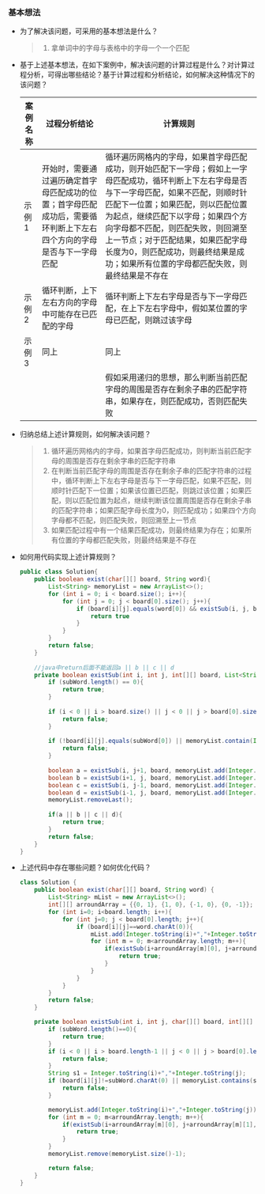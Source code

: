 ### 基本想法

* 为了解决该问题，可采用的基本想法是什么？

  > 1. 拿单词中的字母与表格中的字母一个一个匹配

* 基于上述基本想法，在如下案例中，解决该问题的计算过程是什么？对计算过程分析，可得出哪些结论？基于计算过程和分析结论，如何解决这种情况下的该问题？

  | 案例名称 | 过程分析结论                                                 | 计算规则                                                     |
  | -------- | ------------------------------------------------------------ | ------------------------------------------------------------ |
  | 示例1    | 开始时，需要通过遍历确定首字母匹配成功的位置；首字母匹配成功后，需要循环判断上下左右四个方向的字母是否与下一字母匹配 | 循环遍历网格内的字母，如果首字母匹配成功，则开始匹配下一字母；假如上一字母匹配成功，循环判断上下左右字母是否与下一字母匹配，如果不匹配，则顺时针匹配下一位置；如果匹配，则以匹配位置为起点，继续匹配下以字母；如果四个方向字母都不匹配，则匹配失败，则回溯至上一节点；对于匹配结果，如果匹配字母长度为0，则匹配成功，则最终结果是成功；如果所有位置的字母都匹配失败，则最终结果是不存在 |
  | 示例2    | 循环判断，上下左右方向的字母中可能存在已匹配的字母           | 循环判断上下左右字母是否与下一字母匹配，在上下左右字母中，假如某位置的字母已匹配，则跳过该字母 |
  | 示例3    | 同上                                                         | 同上                                                         |
  |          |                                                              | 假如采用递归的思想，那么判断当前匹配字母的周围是否存在剩余子串的匹配字符串，如果存在，则匹配成功，否则匹配失败 |
  
* 归纳总结上述计算规则，如何解决该问题？

  > 1. 循环遍历网格内的字母，如果首字母匹配成功，则判断当前匹配字母的周围是否存在剩余字串的匹配字符串
  > 1. 在判断当前匹配字母的周围是否存在剩余子串的匹配字符串的过程中，循环判断上下左右字母是否与下一字母匹配，如果不匹配，则顺时针匹配下一位置；如果该位置已匹配，则跳过该位置；如果匹配，则以匹配位置为起点，继续判断该位置周围是否存在剩余子串的匹配字符串；如果匹配字母长度为0，则匹配成功；如果四个方向字母都不匹配，则匹配失败，则回溯至上一节点
  > 1. 如果匹配过程中有一个结果匹配成功，则最终结果为存在；如果所有位置的字母都匹配失败，则最终结果是不存在

* 如何用代码实现上述计算规则？

  ```java
  public class Solution{
      public boolean exist(char[][] board, String word){
          List<String> memoryList = new ArrayList<>();
          for (int i = 0; i < board.size(); i++){
              for (int j = 0; j < board[0].size(); j++){
                  if (board[i][j].equals(word[0]) && existSub(i, j, board, memoryList.add(Integer.toString(i) + "," + Integer.toString(j)), word.subString(1))){
                      return true
                  }
              }
          }
          return false;
      }
      
      //java中return后面不能返回a || b || c || d
      private boolean existSub(int i, int j, int[][] board, List<String> memoryList, String subWord){
          if (subWord.length() == 0){
              return true;
          }
          
          if (i < 0 || i > board.size() || j < 0 || j > board[0].size()){
              return false;
          }
          
          if (!board[i][j].equals(subWord[0]) || memoryList.contain(Integer.toString(i) + "," + Integer.toString(j))){
              return false;
          }
          
          boolean a = existSub(i, j+1, board, memoryList.add(Integer.toString(i) + "," + Integer.toString(j)), subWord.subString(1));
          boolean b = existSub(i+1, j, board, memoryList.add(Integer.toString(i) + "," + Integer.toString(j)), subWord.subString(1));
          boolean c = existSub(i, j-1, board, memoryList.add(Integer.toString(i) + "," + Integer.toString(j)), subWord.subString(1));
          boolean d = existSub(i-1, j, board, memoryList.add(Integer.toString(i) + "," + Integer.toString(j)), subWord.subString(1));
          memoryList.removeLast();
          
          if(a || b || c || d){
              return true;
          }
          return false;
      }
  }	
  ```

* 上述代码中存在哪些问题？如何优化代码？

  ```java
  class Solution {
      public boolean exist(char[][] board, String word) {
          List<String> mList = new ArrayList<>();
          int[][] arroundArray = {{0, 1}, {1, 0}, {-1, 0}, {0, -1}};
          for (int i=0; i<board.length; i++){
              for (int j=0; j < board[0].length; j++){
                  if (board[i][j]==word.charAt(0)){
                      mList.add(Integer.toString(i)+","+Integer.toString(j));
                      for (int m = 0; m<arroundArray.length; m++){
                          if(existSub(i+arroundArray[m][0], j+arroundArray[m][1], board, arroundArray, mList, word.substring(1))){
                              return true;
                          }
                      }
                  }
              }
          }
          return false;
      }
  
      private boolean existSub(int i, int j, char[][] board, int[][] arroundArray, List<String> memoryList, String subWord){
          if (subWord.length()==0){
              return true;
          }
          if (i < 0 || i > board.length-1 || j < 0 || j > board[0].length-1){
              return false;
          }
          String s1 = Integer.toString(i)+","+Integer.toString(j);
          if (board[i][j]!=subWord.charAt(0) || memoryList.contains(s1)){
              return false;
          }
  
          memoryList.add(Integer.toString(i)+","+Integer.toString(j));
          for (int m = 0; m<arroundArray.length; m++){
              if(existSub(i+arroundArray[m][0], j+arroundArray[m][1], board, arroundArray, memoryList, subWord.substring(1))){
                  return true;
              }
          }
          memoryList.remove(memoryList.size()-1);
  
          return false;
      }
  }
  ```
  
  